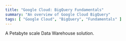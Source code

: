 ```yaml
---
title: "Google Cloud: BigQuery Fundamentals"
summary: "An overview of Google Cloud BigQuery"
tags: [ "Google Cloud", "BigQuery", "Fundamentals" ]
---
```


A Petabyte scale Data Warehouse solution.